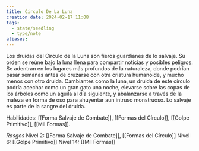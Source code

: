 ```yaml
---
title: Circulo De La Luna
creation date: 2024-02-17 11:08
tags:
  - state/seedling
  - type/note
aliases:
---
```

Los druidas del Círculo de la Luna son fieros guardianes de lo salvaje. Su orden se reúne bajo la luna llena para compartir noticias y posibles peligros. Se adentran en los lugares más profundos de la naturaleza, donde podrían pasar semanas antes de cruzarse con otra criatura humanoide, y mucho menos con otro druida.
Cambiantes como la luna, un druida de este círculo podría acechar como un gran gato una noche,
elevarse sobre las copas de los árboles como un águila al día siguiente, y abalanzarse a través de la maleza en forma de oso para ahuyentar aun intruso monstruoso. Lo salvaje es parte de la sangre del druida.


Habilidades:  [[Forma Salvaje de Combate]], [[Formas del Círculo]], [[Golpe Primitivo]], [[Mil Formas]].


*Rasgos*
Nivel 2: [[Forma Salvaje de Combate]], [[Formas del Círculo]]
Nivel 6: [[Golpe Primitivo]]
Nivel 14: [[Mil Formas]]